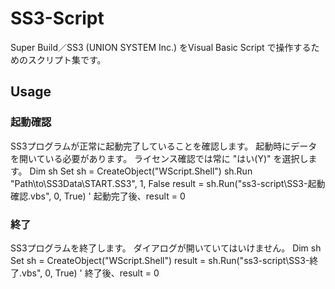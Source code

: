 # SS3-Script
Super Build／SS3 (UNION SYSTEM Inc.) をVisual Basic Script で操作するためのスクリプト集です。
## Usage
### 起動確認
SS3プログラムが正常に起動完了していることを確認します。
起動時にデータを開いている必要があります。
ライセンス確認では常に "はい(Y)" を選択します。
    Dim sh
    Set sh = CreateObject("WScript.Shell")
    sh.Run "Path\to\SS3Data\START.SS3", 1, False
    result = sh.Run("ss3-script\SS3-起動確認.vbs", 0, True)
    ' 起動完了後、result = 0
### 終了
SS3プログラムを終了します。
ダイアログが開いていてはいけません。
    Dim sh
    Set sh = CreateObject("WScript.Shell")
    result = sh.Run("ss3-script\SS3-終了.vbs", 0, True)
    ' 終了後、result = 0

